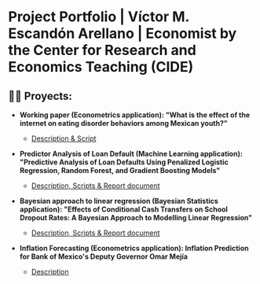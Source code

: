 <h1> Project Portfolio | Víctor M. Escandón Arellano | Economist by the Center for Research and Economics Teaching (CIDE) </h1>

<h2>👨‍💻 Proyects:</h2>

- <b> Working paper (Econometrics application): "What is the effect of the internet on eating disorder behaviors among Mexican youth?" </b>
  - [Description & Script](https://github.com/vicescandon/eating_disorders_paper)

- <b> Predictor Analysis of Loan Default (Machine Learning application): "Predictive Analysis of Loan Defaults Using Penalized Logistic Regression, Random Forest, and Gradient Boosting Models" </b>
  - [Description, Scripts & Report document](https://github.com/vicescandon/default_loan_predictors)

- <b> Bayesian approach to linear regression (Bayesian Statistics application): "Effects of Conditional Cash Transfers on School Dropout Rates: A Bayesian Approach to Modelling Linear Regression" </b>
  - [Description, Scripts & Report document](https://github.com/vicescandon/bayesian_regression)
 
- <b> Inflation Forecasting (Econometrics application): Inflation Prediction for Bank of Mexico's Deputy Governor Omar Mejía  </b>
  - [Description](https://github.com/vicescandon/inflation_forecasting)
